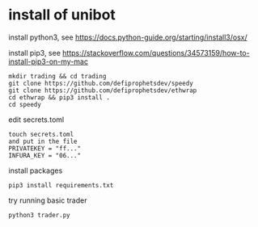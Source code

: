 # install of unibot

install python3, see https://docs.python-guide.org/starting/install3/osx/

install pip3, see https://stackoverflow.com/questions/34573159/how-to-install-pip3-on-my-mac

```
mkdir trading && cd trading
git clone https://github.com/defiprophetsdev/speedy
git clone https://github.com/defiprophetsdev/ethwrap
cd ethwrap && pip3 install .
cd speedy
```

edit secrets.toml

```
touch secrets.toml
and put in the file
PRIVATEKEY = "ff..."
INFURA_KEY = "06..."
```

install packages
```
pip3 install requirements.txt
```

try running basic trader
```
python3 trader.py
```

